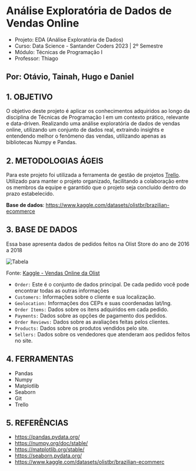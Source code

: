 # Análise Exploratória de Dados de Vendas Online

- Projeto: EDA (Análise Exploratória de Dados)
- Curso: Data Science - Santander Coders 2023 | 2º Semestre
- Módulo: Técnicas de Programação I
- Professor: Thiago

## Por: Otávio, Tainah, Hugo e Daniel

## 1. OBJETIVO

O objetivo deste projeto é aplicar os conhecimentos adquiridos ao longo da disciplina de Técnicas de Programação I em um contexto prático, relevante e data-driven. Realizando uma análise exploratória de dados de vendas online, utilizando um conjunto de dados real, extraindo insights e entendendo melhor o fenômeno das vendas, utilizando apenas as bibliotecas Numpy e Pandas.

## 2. METODOLOGIAS ÁGEIS

Para este projeto foi utilizada a ferramenta de gestão de projetos [Trello]([https://trello.com/b/yLjzU1Dh/projeto-sql-ada](https://trello.com/b/v8IAs6a9/projeto-pandas-ada)). Utilizado para manter o projeto organizado, facilitando a colaboração entre os membros da equipe e garantido que o projeto seja concluído dentro do prazo estabelecido.

**Base de dados**: https://www.kaggle.com/datasets/olistbr/brazilian-ecommerce



## 3. BASE DE DADOS

Essa base apresenta dados de pedidos feitos na Olist Store do ano de 2016 a 2018

![Tabela](https://github.com/OtavioSotnas/AnaliseExploratoria-ADA-Santander/assets/142911747/47beffb2-ed6b-44ff-ad7c-9899aa5b7cbe)

Fonte: [Kaggle - Vendas Online da Olist](https://www.kaggle.com/datasets/olistbr/brazilian-ecommerce)

- ``Order:`` Este é o conjunto de dados principal. De cada pedido você pode encontrar todas as outras informações
- ``Customers:`` Informações sobre o cliente e sua localização.
- ``Geolocation:`` Informações dos CEPs e suas coordenadas lat/lng.
- ``Order Items:`` Dados sobre os itens adquiridos em cada pedido.
- ``Payments:`` Dados sobre as opções de pagamento dos pedidos.
- ``Order Reviews:`` Dados sobre as avaliações feitas pelos clientes.
- ``Products:`` Dados sobre os produtos vendidos pelo site.
- ``Sellers:`` Dados sobre os vendedores que atenderam aos pedidos feitos no site.

## 4. FERRAMENTAS

- Pandas
- Numpy
- Matplotlib
- Seaborn
- Git
- Trello

## 5. REFERÊNCIAS

- https://pandas.pydata.org/
- https://numpy.org/doc/stable/
- https://matplotlib.org/stable/
- https://seaborn.pydata.org/
- https://www.kaggle.com/datasets/olistbr/brazilian-ecommerc

